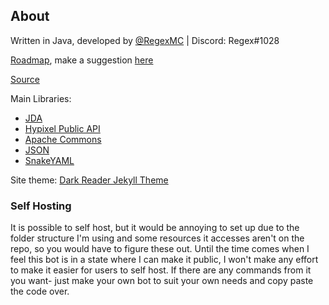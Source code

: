 ## About

Written in Java, developed by [@RegexMC](https://twitter.com/regexmc) \| Discord: Regex#1028

[Roadmap](https://trello.com/b/Xr6ODcEc/roadmap), make a suggestion [here](https://forms.gle/yVGobey9RgePi2v56)

[Source](https://github.com/RegexMC/regexmc.github.io)

Main Libraries:
* [JDA](https://github.com/DV8FromTheWorld/JDA)
* [Hypixel Public API](https://github.com/HypixelDev/PublicAPI)
* [Apache Commons](https://commons.apache.org/)
* [JSON](https://mvnrepository.com/artifact/org.json/json)
* [SnakeYAML](https://bitbucket.org/asomov/snakeyaml/)

Site theme: [Dark Reader Jekyll Theme](https://github.com/sharadcodes/jekyll-theme-dark-reader)

### Self Hosting
It is possible to self host, but it would be annoying to set up due to the folder structure I'm using and some resources it accesses aren't on the repo, so you would have to figure these out. Until the time comes when I feel this bot is in a state where I can make it public, I won't make any effort to make it easier for users to self host. If there are any commands from it you want- just make your own bot to suit your own needs and copy paste the code over.